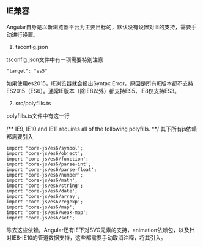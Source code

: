 ## IE兼容

Angular自身是以新浏览器平台为主要目标的，默认没有设置对IE的支持，需要手动进行设置。

1. tsconfig.json

tsconfig.json文件中有一项需要特别注意

	"target": "es5"
如果使用es2015，IE浏览器就会报出Syntax Error，原因是所有IE版本都不支持ES2015（ES6）。通常IE版本（除IE8以外）都支持ES5，IE8仅支持ES3。

2. src/polyfills.ts

polyfills.ts文件中有这一行

/** IE9, IE10 and IE11 requires all of the following polyfills. **/
其下所有js依赖都需要引入

	import 'core-js/es6/symbol';
	import 'core-js/es6/object';
	import 'core-js/es6/function';
	import 'core-js/es6/parse-int';
	import 'core-js/es6/parse-float';
	import 'core-js/es6/number';
	import 'core-js/es6/math';
	import 'core-js/es6/string';
	import 'core-js/es6/date';
	import 'core-js/es6/array';
	import 'core-js/es6/regexp';
	import 'core-js/es6/map';
	import 'core-js/es6/weak-map';
	import 'core-js/es6/set';

除去这些依赖，Angular还有IE下对SVG元素的支持，animation依赖包，以及针对IE8-IE10的管道数据支持，这些都需要手动取消注释，将其引入。